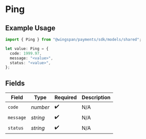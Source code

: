 # Ping

## Example Usage

```typescript
import { Ping } from "@wingspan/payments/sdk/models/shared";

let value: Ping = {
  code: 1999.97,
  message: "<value>",
  status: "<value>",
};
```

## Fields

| Field              | Type               | Required           | Description        |
| ------------------ | ------------------ | ------------------ | ------------------ |
| `code`             | *number*           | :heavy_check_mark: | N/A                |
| `message`          | *string*           | :heavy_check_mark: | N/A                |
| `status`           | *string*           | :heavy_check_mark: | N/A                |